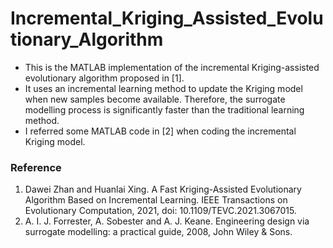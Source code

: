 # Incremental_Kriging_Assisted_Evolutionary_Algorithm
* This is the MATLAB implementation of the incremental Kriging-assisted evolutionary algorithm proposed in [1]. 
* It uses an incremental learning method to update the Kriging model when new samples become available. Therefore, the surrogate modelling process is significantly faster than the traditional learning method.
* I referred some MATLAB code in [2] when coding the incremental Kriging model.





### Reference
1. Dawei Zhan and Huanlai Xing. A Fast Kriging-Assisted Evolutionary Algorithm Based on Incremental Learning. IEEE Transactions on Evolutionary Computation, 2021, doi: 10.1109/TEVC.2021.3067015.
2. A. I. J. Forrester, A. Sobester and A. J. Keane. Engineering design via surrogate modelling: a practical guide, 2008, John Wiley & Sons.
